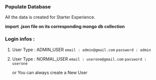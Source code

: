 ### Populate Database

All the data is created for Starter Experience.

**import .json file on its corresponding mongo db collection**

### Login infos :

1. User Type : ADMIN_USER
   `email : admin@gmail.com`
   `password : admin`

2. User Type : NORMAL_USER
   `email : userone@gmail.com`
   `password : userone`

   or You can always create a New User
